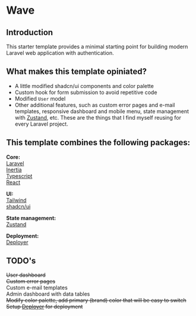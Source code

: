 # Wave

## Introduction

This starter template provides a minimal starting point for building modern Laravel web application with authentication.

## What makes this template opiniated?

-   A little modified shadcn/ui components and color palette
-   Custom hook for form submission to avoid repetitive code
-   Modified `User` model
-   Other additional features, such as custom error pages and e-mail templates, responsive dashboard and mobile menu, state management with [Zustand](https://github.com/pmndrs/zustand), etc. These are the things that I find myself reusing for every Laravel project.

## This template combines the following packages:

**Core:**<br>
[Laravel](https://github.com/laravel/laravel)<br>
[Inertia](https://github.com/inertiajs/inertia)<br>
[Typescript](https://github.com/microsoft/TypeScript)<br>
[React](https://github.com/facebook/react)<br>

**UI:**<br>
[Tailwind](https://github.com/tailwindlabs/tailwindcss)<br>
[shadcn/ui](https://github.com/shadcn-ui/ui)<br>

**State management:**<br>
[Zustand](https://github.com/pmndrs/zustand)<br>

**Deployment:**<br>
[Deployer](https://github.com/deployphp/deployer)<br>

## TODO's

~~User dashboard~~<br>
~~Custom error pages~~<br>
Custom e-mail templates<br>
Admin dashboard with data tables<br>
~~Modify color palette, add primary (brand) color that will be easy to switch~~<br>
~~Setup [Deployer](https://deployer.org/) for deployment<br>~~
